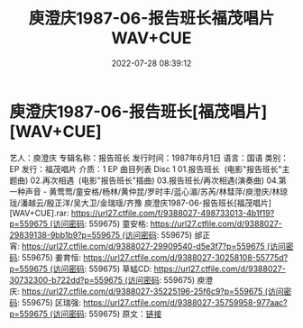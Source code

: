 ﻿---
title: 庾澄庆1987-06-报告班长福茂唱片WAV+CUE
date: 2022-07-28 08:39:12
categories: WAV车载音乐、镜像
tags: 华语中文
---
# 庾澄庆1987-06-报告班长[福茂唱片][WAV+CUE]

艺人：庾澄庆
专辑名称：报告班长
发行时间：1987年6月1日
语言：国语
类别：EP
发行：福茂唱片
介质：1 EP
曲目列表
Disc 1
01.报告班长  (电影"报告班长"主题曲)
02.再次相遇  (电影"报告班长"插曲)
03.报告班长/再次相遇(演奏曲)
04.第一种声音 -
黄莺莺/童安格/杨林/黄仲昆/罗时丰/蓝心湄/苏芮/林彗萍/庾澄庆/林琼珑/潘越云/殷正洋/吴大卫/金瑞瑶/齐豫
庾澄庆1987-06-报告班长[福茂唱片][WAV+CUE].rar: https://url27.ctfile.com/f/9388027-498733013-4b1f19?p=559675 (访问密码:
559675)
童安格: https://url27.ctfile.com/d/9388027-29839138-9bb1b9?p=559675 (访问密码:
559675)
邰正宵: https://url27.ctfile.com/d/9388027-29909540-d5e3f7?p=559675 (访问密码:
559675)
姜育恒: https://url27.ctfile.com/d/9388027-30258108-55775d?p=559675 (访问密码:
559675)
草蜢CD: https://url27.ctfile.com/d/9388027-30732300-b722dd?p=559675 (访问密码:
559675)
庾澄庆: https://url27.ctfile.com/d/9388027-35225196-25f6c9?p=559675 (访问密码:
559675)
区瑞强: https://url27.ctfile.com/d/9388027-35759958-977aac?p=559675 (访问密码:
559675)
原文：[链接](https://blog.sina.com.cn/s/blog_1647c7e7601030ylz.html)